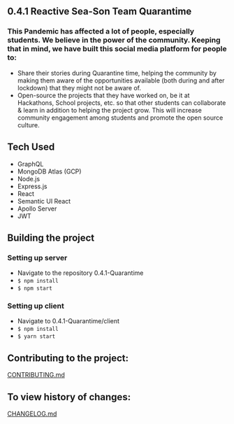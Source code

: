 ## 0.4.1 Reactive Sea-Son Team Quarantime

### This Pandemic has affected a lot of people, especially students. We believe in the power of the community. Keeping that in mind, we have built this social media platform for people to:
- Share their stories during Quarantine time, helping the community by making them aware of the opportunities available (both during and after lockdown) that they might not be aware of.
- Open-source the projects that they have worked on, be it at Hackathons, School projects, etc. so that other students can collaborate & learn in addition to helping the project grow. This will increase community engagement among students and promote the open source culture.

## Tech Used
- GraphQL
- MongoDB Atlas (GCP)
- Node.js
- Express.js
- React
- Semantic UI React
- Apollo Server
- JWT

## Building the project
### Setting up server
- Navigate to the repository 0.4.1-Quarantime
- ```$ npm install```
- ```$ npm start```
### Setting up client
- Navigate to 0.4.1-Quarantime/client
- ```$ npm install```
- ```$ yarn start```

## Contributing to the project:
[CONTRIBUTING.md](https://github.com/MLH-Fellowship/0.4.1-Quarantime/blob/master/CONTRIBUTING.md)

## To view history of changes:
[CHANGELOG.md](https://github.com/MLH-Fellowship/0.4.1-Quarantime/blob/master/CHANGELOG.md)
